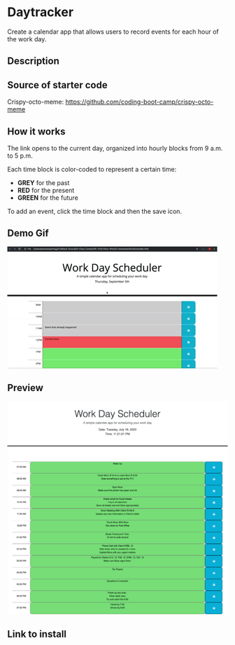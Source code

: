 # Daytracker

Create a calendar app that allows users to record events for each hour of the work day.

## Description

## Source of starter code

Crispy-octo-meme: https://github.com/coding-boot-camp/crispy-octo-meme

## How it works

The link opens to the current day, organized into hourly blocks from 9 a.m. to 5 p.m.

Each time block is color-coded to represent a certain time:

- **GREY** for the past
- **RED** for the present
- **GREEN** for the future

To add an event, click the time block and then the save icon.

## Demo Gif

![Full Page Image](./assets/demo/05-third-party-apis-homework-demo.gif)

## Preview

![Full Page Image](./assets/images/Current-Screenshot.png)

## Link to install
